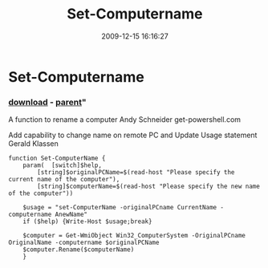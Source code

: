 ﻿---
pid:            1536
parent:         541
children:       
poster:         Ryan Kenna
title:          Set-Computername
date:           2009-12-15 16:16:27
format:         posh
---

# Set-Computername

### [download](1536.ps1) - [parent](541.md)"

A function to rename a computer
Andy Schneider
get-powershell.com

Add capability to change name on remote PC and Update Usage statement
Gerald Klassen

```posh
function Set-ComputerName {
	param(	[switch]$help,
		[string]$originalPCName=$(read-host "Please specify the current name of the computer"),
		[string]$computerName=$(read-host "Please specify the new name of the computer"))
			
	$usage = "set-ComputerName -originalPCname CurrentName -computername AnewName"
	if ($help) {Write-Host $usage;break}
	
	$computer = Get-WmiObject Win32_ComputerSystem -OriginalPCname OriginalName -computername $originalPCName
	$computer.Rename($computerName)
	}
```
